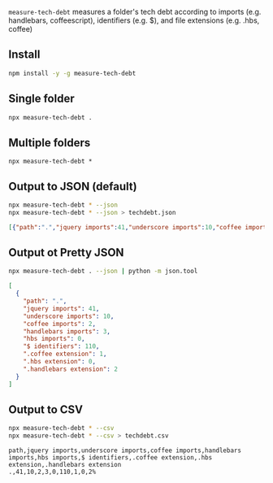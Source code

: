 `measure-tech-debt` measures a folder's tech debt according to imports (e.g. handlebars, coffeescript), identifiers (e.g. $), and file extensions (e.g. .hbs, coffee)

## Install

```bash
npm install -y -g measure-tech-debt
```

## Single folder

```bash
npx measure-tech-debt .
```

## Multiple folders

```
npx measure-tech-debt *
```

## Output to JSON (default)

```bash
npx measure-tech-debt * --json
npx measure-tech-debt * --json > techdebt.json
```

```json
[{"path":".","jquery imports":41,"underscore imports":10,"coffee imports":2,"handlebars imports":3,"hbs imports":0,"$ identifiers":110,".coffee extension":1,".hbs extension":0,".handlebars extension":2}]
```

## Output ot Pretty JSON

```bash
npx measure-tech-debt . --json | python -m json.tool
```

```json
[
  {
    "path": ".",
    "jquery imports": 41,
    "underscore imports": 10,
    "coffee imports": 2,
    "handlebars imports": 3,
    "hbs imports": 0,
    "$ identifiers": 110,
    ".coffee extension": 1,
    ".hbs extension": 0,
    ".handlebars extension": 2
  }
]
```

## Output to CSV

```bash
npx measure-tech-debt * --csv
npx measure-tech-debt * --csv > techdebt.csv
```

```csv
path,jquery imports,underscore imports,coffee imports,handlebars imports,hbs imports,$ identifiers,.coffee extension,.hbs extension,.handlebars extension
.,41,10,2,3,0,110,1,0,2%
```
